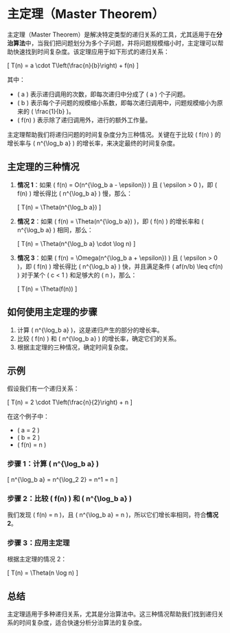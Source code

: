 
# 主定理（Master Theorem）

主定理（Master Theorem）是解决特定类型的递归关系的工具，尤其适用于在**分治算法**中，当我们把问题划分为多个子问题，并将问题规模缩小时，主定理可以帮助快速找到时间复杂度。该定理应用于如下形式的递归关系：

\[
T(n) = a \cdot T\left(\frac{n}{b}\right) + f(n)
\]

其中：
- \( a \) 表示递归调用的次数，即每次递归中分成了 \( a \) 个子问题。
- \( b \) 表示每个子问题的规模缩小系数，即每次递归调用中，问题规模缩小为原来的 \( \frac{1}{b} \)。
- \( f(n) \) 表示除了递归调用外，进行的额外工作量。

主定理帮助我们将递归问题的时间复杂度分为三种情况。关键在于比较 \( f(n) \) 的增长率与 \( n^{\log_b a} \) 的增长率，来决定最终的时间复杂度。

## 主定理的三种情况

1. **情况 1**：如果 \( f(n) = O(n^{\log_b a - \epsilon}) \) 且 \( \epsilon > 0 \)，即 \( f(n) \) 增长得比 \( n^{\log_b a} \) 慢，那么：
   
   \[
   T(n) = \Theta(n^{\log_b a})
   \]

2. **情况 2**：如果 \( f(n) = \Theta(n^{\log_b a}) \)，即 \( f(n) \) 的增长率和 \( n^{\log_b a} \) 相同，那么：

   \[
   T(n) = \Theta(n^{\log_b a} \cdot \log n)
   \]

3. **情况 3**：如果 \( f(n) = \Omega(n^{\log_b a + \epsilon}) \) 且 \( \epsilon > 0 \)，即 \( f(n) \) 增长得比 \( n^{\log_b a} \) 快，并且满足条件 \( af(n/b) \leq cf(n) \) 对于某个 \( c < 1 \) 和足够大的 \( n \)，那么：

   \[
   T(n) = \Theta(f(n))
   \]

## 如何使用主定理的步骤
1. 计算 \( n^{\log_b a} \)，这是递归产生的部分的增长率。
2. 比较 \( f(n) \) 和 \( n^{\log_b a} \) 的增长率，确定它们的关系。
3. 根据主定理的三种情况，确定时间复杂度。

## 示例
假设我们有一个递归关系：

\[
T(n) = 2 \cdot T\left(\frac{n}{2}\right) + n
\]

在这个例子中：
- \( a = 2 \)
- \( b = 2 \)
- \( f(n) = n \)

### 步骤 1：计算 \( n^{\log_b a} \)
\[
n^{\log_b a} = n^{\log_2 2} = n^1 = n
\]

### 步骤 2：比较 \( f(n) \) 和 \( n^{\log_b a} \)
我们发现 \( f(n) = n \)，且 \( n^{\log_b a} = n \)，所以它们增长率相同，符合**情况 2**。

### 步骤 3：应用主定理
根据主定理的情况 2：

\[
T(n) = \Theta(n \log n)
\]

## 总结
主定理适用于多种递归关系，尤其是分治算法中。这三种情况帮助我们找到递归关系的时间复杂度，适合快速分析分治算法的复杂度。
